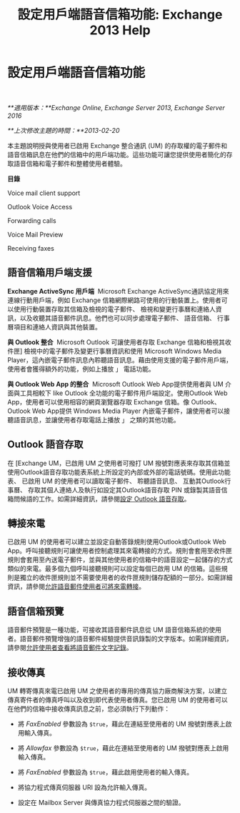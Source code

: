 ﻿---
title: '設定用戶端語音信箱功能: Exchange 2013 Help'
TOCTitle: 設定用戶端語音信箱功能
ms:assetid: 5e661cfd-d34e-4caa-91a5-967bbecb75eb
ms:mtpsurl: https://technet.microsoft.com/zh-tw/library/JJ673529(v=EXCHG.150)
ms:contentKeyID: 50553991
ms.date: 05/21/2018
mtps_version: v=EXCHG.150
ms.translationtype: MT
---

# 設定用戶端語音信箱功能

 

_**適用版本：**Exchange Online, Exchange Server 2013, Exchange Server 2016_

_**上次修改主題的時間：**2013-02-20_

本主題說明授與使用者已啟用 Exchange 整合通訊 (UM) 的存取權的電子郵件和語音信箱訊息在他們的信箱中的用戶端功能。這些功能可讓您提供使用者簡化的存取語音信箱和電子郵件和整體使用者體驗。

**目錄**

Voice mail client support

Outlook Voice Access

Forwarding calls

Voice Mail Preview

Receiving faxes

## 語音信箱用戶端支援

**Exchange ActiveSync 用戶端**  Microsoft Exchange ActiveSync通訊協定用來連線行動用戶端，例如 Exchange 信箱網際網路可使用的行動裝置上。使用者可以使用行動裝置存取其信箱及檢視的電子郵件、 檢視和變更行事曆和連絡人資訊，以及收聽其語音郵件訊息。他們也可以同步處理電子郵件、 語音信箱、 行事曆項目和連絡人資訊與其他裝置。

**與 Outlook 整合**  Microsoft Outlook 可讓使用者存取 Exchange 信箱和檢視其收件匣\] 檢視中的電子郵件及變更行事曆資訊和使用 Microsoft Windows Media Player，這內嵌電子郵件訊息內聆聽語音訊息。藉由使用支援的電子郵件用戶端，使用者會獲得額外的功能，例如上播放 」 電話功能。

**與 Outlook Web App 的整合**  Microsoft Outlook Web App提供使用者與 UM 介面與工具相較下 like Outlook 全功能的電子郵件用戶端設定。使用Outlook Web App，使用者可以使用相容的網頁瀏覽器存取 Exchange 信箱。像 Outlook、 Outlook Web App提供 Windows Media Player 內嵌電子郵件，讓使用者可以接聽語音訊息，並讓使用者存取電話上播放 」 之類的其他功能。

## Outlook 語音存取

在 \[Exchange UM，已啟用 UM 之使用者可撥打 UM 撥號對應表來存取其信箱並使用Outlook語音存取功能表系統上所設定的內部或外部的電話號碼。使用此功能表、 已啟用 UM 的使用者可以讀取電子郵件、 聆聽語音訊息、 互動其Outlook行事曆、 存取其個人連絡人及執行如設定其Outlook語音存取 PIN 或錄製其語音信箱問候語的工作。如需詳細資訊，請參閱[設定 Outlook 語音存取](setting-up-outlook-voice-access-exchange-2013-help.md)。

## 轉接來電

已啟用 UM 的使用者可以建立並設定自動答錄規則使用Outlook或Outlook Web App。呼叫接聽規則可讓使用者控制處理其來電轉接的方式。規則會套用至收件匣規則會套用至內送電子郵件，並與其他使用者的信箱中的語音設定一起儲存的方式類似的來電。最多個九個呼叫接聽規則可以設定每個已啟用 UM 的信箱。這些規則是獨立的收件匣規則並不需要使用者的收件匣規則儲存配額的一部分。如需詳細資訊，請參閱[允許語音郵件使用者可將來電轉接](allow-voice-mail-users-to-forward-calls-exchange-2013-help.md)。

## 語音信箱預覽

語音郵件預覽是一種功能，可接收其語音郵件訊息從 UM 語音信箱系統的使用者。語音郵件預覽增強的語音郵件經驗提供音訊錄製的文字版本。如需詳細資訊，請參閱[允許使用者查看將語音郵件文字記錄](allow-users-to-see-a-voice-mail-transcript-exchange-2013-help.md)。

## 接收傳真

UM 轉寄傳真來電已啟用 UM 之使用者的專用的傳真協力廠商解決方案，以建立傳真寄件者的傳真呼叫以及收到即代表使用者傳真。您已啟用 UM 的使用者可以在他們的信箱中接收傳真訊息之前，您必須執行下列動作：

  - 將 *FaxEnabled* 參數設為 `$true`，藉此在連結至使用者的 UM 撥號對應表上啟用輸入傳真。

  - 將 *Allowfax* 參數設為 `$true`，藉此在連結至使用者的 UM 撥號對應表上啟用輸入傳真。

  - 將 *FaxEnabled* 參數設為 `$true`，藉此啟用使用者的輸入傳真。

  - 將協力程式傳真伺服器 URI 設為允許輸入傳真。

  - 設定在 Mailbox Server 與傳真協力程式伺服器之間的驗證。

